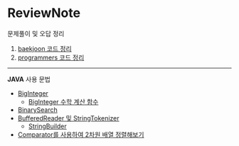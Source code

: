 # ReviewNote

문제풀이 및 오답 정리

1. [baekjoon 코드 정리](https://github.com/ChoSooBeen/ProgramSolve)
2. [programmers 코드 정리](https://github.com/ChoSooBeen/Programmer_school)

---
**JAVA** 사용 문법   
+ [BigInteger](https://github.com/ChoSooBeen/ReviewNote/blob/main/10757.md)     
  + [BigInteger 수학 계산 함수](https://github.com/ChoSooBeen/ReviewNote/tree/main)
+ [BinarySearch](https://github.com/ChoSooBeen/ReviewNote/blob/main/1920.md)
+ [BufferedReader 및 StringTokenizer](https://github.com/ChoSooBeen/ReviewNote/blob/main/2869.md)    
  + [StringBuilder](https://github.com/ChoSooBeen/ReviewNote/blob/main/%EB%B0%B1%EC%A4%80/11650.md)
+ [Comparator를 사용하여 2차원 배열 정렬해보기](https://github.com/ChoSooBeen/ReviewNote/blob/main/10814.md)
